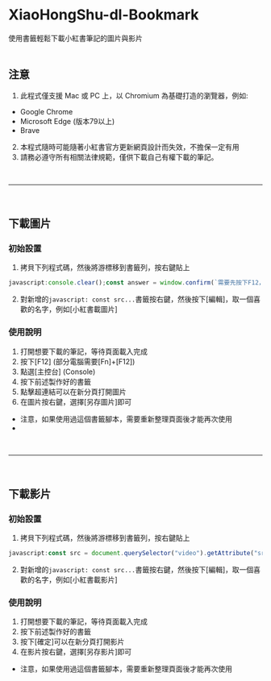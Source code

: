 # XiaoHongShu-dl-Bookmark
使用書籤輕鬆下載小紅書筆記的圖片與影片
<br><br>

## 注意
1. 此程式僅支援 Mac 或 PC 上，以 Chromium 為基礎打造的瀏覽器，例如:
- Google Chrome
- Microsoft Edge (版本79以上)
- Brave
2. 本程式隨時可能隨著小紅書官方更新網頁設計而失效，不擔保一定有用
3. 請務必遵守所有相關法律規範，僅供下載自己有權下載的筆記。

<br>
<hr>
<br>


## 下載圖片

### 初始設置
1. 拷貝下列程式碼，然後將游標移到書籤列，按右鍵貼上
```javascript
javascript:console.clear();const answer = window.confirm(`需要先按下F12，然後選擇主控台。才能看到結果。\n\n如果沒有輸出連結，請重新整理頁面，然後再試一次；\n如果仍無法使用，則可能不支援此筆記或方法失效\n\n本書籤開源於: github.com/iambjlu/XiaoHongShu-dl-Bookmark`); if (answer) {let indexp1=0;console.clear(); const slides = document.querySelectorAll('div.swiper-slide'); const indexes = new Set(); const imageUrls = new Map(); for (const slide of slides) { const index = slide.getAttribute('data-swiper-slide-index'); const backgroundImage = slide.style.backgroundImage; const url = backgroundImage.substring(5, backgroundImage.length - 2); imageUrls.set(index, url); indexes.add(index); } const sortedIndexes = [...indexes].sort((a, b) => a - b); for (const index of sortedIndexes) { indexp1+=1;console.log(`第${indexp1}張圖片: ${imageUrls.get(index)}`); } }
```
2. 對新增的`javascript: const src...`書籤按右鍵，然後按下[編輯]，取一個喜歡的名字，例如[小紅書載圖片]

### 使用說明
1. 打開想要下載的筆記，等待頁面載入完成
2. 按下[F12] (部分電腦需要[Fn]+[F12])
3. 點選[主控台] (Console)
4. 按下前述製作好的書籤
5. 點擊超連結可以在新分頁打開圖片
6. 在圖片按右鍵，選擇[另存圖片]即可

- 注意，如果使用過這個書籤腳本，需要重新整理頁面後才能再次使用
- 
<br>
<hr>
<br>

## 下載影片

### 初始設置
1. 拷貝下列程式碼，然後將游標移到書籤列，按右鍵貼上
```javascript
javascript:const src = document.querySelector("video").getAttribute("src"); const answer = window.confirm(`按下 [確定] 開啟本篇筆記的影片連結\n\n${src}\n\n如果點完沒有動作，請重新整理頁面，然後再試一次\n如果仍無法使用，則可能不支援此筆記或方法失效\n\n本書籤開源於: github.com/iambjlu/XiaoHongShu-dl-Bookmark`); if (answer) { window.open(src); }
```
2. 對新增的`javascript: const src...`書籤按右鍵，然後按下[編輯]，取一個喜歡的名字，例如[小紅書載影片]

### 使用說明
1. 打開想要下載的筆記，等待頁面載入完成
2. 按下前述製作好的書籤
3. 按下[確定]可以在新分頁打開影片
4. 在影片按右鍵，選擇[另存影片]即可

- 注意，如果使用過這個書籤腳本，需要重新整理頁面後才能再次使用
